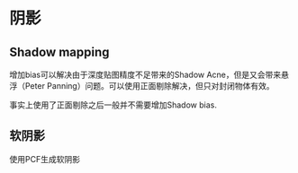 # 阴影

## Shadow mapping

增加bias可以解决由于深度贴图精度不足带来的Shadow Acne，但是又会带来悬浮（Peter Panning）问题。可以使用正面剔除解决，但只对封闭物体有效。

事实上使用了正面剔除之后一般并不需要增加Shadow bias.

## 软阴影

使用PCF生成软阴影